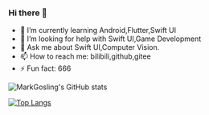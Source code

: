 ### Hi there 👋

- 🌱 I’m currently learning Android,Flutter,Swift UI
- 🤔 I’m looking for help with Swift UI,Game Development
- 💬 Ask me about Swift UI,Computer Vision.
- 📫 How to reach me: bilibili,github,gitee
- ⚡ Fun fact: 666

![MarkGosling's GitHub stats](https://github-readme-stats.vercel.app/api?username=zhuhaoxlj&show_icons=true)

[![Top Langs](https://github-readme-stats.vercel.app/api/top-langs/?username=zhuhaoxlj&layout=donut-vertical)](https://github.com/anuraghazra/github-readme-stats)
